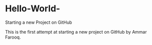 # Hello-World-
Starting a new Project on GitHub


This is the first attempt at starting a new project on GitHub by Ammar Farooq.
